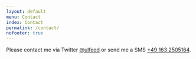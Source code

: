 ```yaml
---
layout: default
menu: Contact
index: Contact
permalink: /contact/
nofooter: true
---
```

<p>Please contact me via Twitter <a href="http://twitter.com/ulfeed">@ulfeed</a> or send me a SMS <a href="tel:+49 163 2505164">+49 163 2505164</a>.</p>